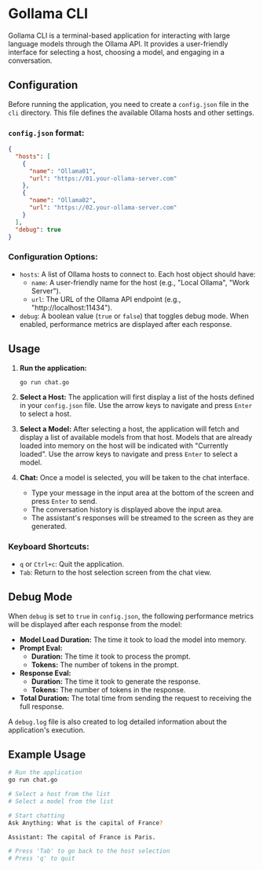 # Gollama CLI

Gollama CLI is a terminal-based application for interacting with large language models through the Ollama API. It provides a user-friendly interface for selecting a host, choosing a model, and engaging in a conversation.

## Configuration

Before running the application, you need to create a `config.json` file in the `cli` directory. This file defines the available Ollama hosts and other settings.

### `config.json` format:

```json
{
  "hosts": [
    {
      "name": "Ollama01",
      "url": "https://01.your-ollama-server.com"
    },
    {
      "name": "Ollama02",
      "url": "https://02.your-ollama-server.com"
    }
  ],
  "debug": true
}
```

### Configuration Options:

*   `hosts`: A list of Ollama hosts to connect to. Each host object should have:
    *   `name`: A user-friendly name for the host (e.g., "Local Ollama", "Work Server").
    *   `url`: The URL of the Ollama API endpoint (e.g., "http://localhost:11434").
*   `debug`: A boolean value (`true` or `false`) that toggles debug mode. When enabled, performance metrics are displayed after each response.

## Usage

1.  **Run the application:**

    ```bash
    go run chat.go
    ```

2.  **Select a Host:**
    The application will first display a list of the hosts defined in your `config.json` file. Use the arrow keys to navigate and press `Enter` to select a host.

3.  **Select a Model:**
    After selecting a host, the application will fetch and display a list of available models from that host. Models that are already loaded into memory on the host will be indicated with "Currently loaded". Use the arrow keys to navigate and press `Enter` to select a model.

4.  **Chat:**
    Once a model is selected, you will be taken to the chat interface.
    *   Type your message in the input area at the bottom of the screen and press `Enter` to send.
    *   The conversation history is displayed above the input area.
    *   The assistant's responses will be streamed to the screen as they are generated.

### Keyboard Shortcuts:

*   `q` or `Ctrl+c`: Quit the application.
*   `Tab`: Return to the host selection screen from the chat view.

## Debug Mode

When `debug` is set to `true` in `config.json`, the following performance metrics will be displayed after each response from the model:

*   **Model Load Duration:** The time it took to load the model into memory.
*   **Prompt Eval:**
    *   **Duration:** The time it took to process the prompt.
    *   **Tokens:** The number of tokens in the prompt.
*   **Response Eval:**
    *   **Duration:** The time it took to generate the response.
    *   **Tokens:** The number of tokens in the response.
*   **Total Duration:** The total time from sending the request to receiving the full response.

A `debug.log` file is also created to log detailed information about the application's execution.

## Example Usage

```bash
# Run the application
go run chat.go

# Select a host from the list
# Select a model from the list

# Start chatting
Ask Anything: What is the capital of France?

Assistant: The capital of France is Paris.

# Press 'Tab' to go back to the host selection
# Press 'q' to quit
```

